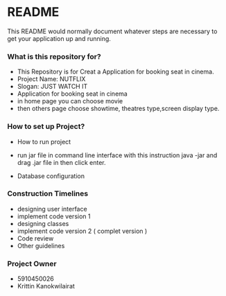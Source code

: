 # README #

This README would normally document whatever steps are necessary to get your application up and running.

### What is this repository for? ###


* This Repository is for Creat a Application for booking seat in cinema.
* Project Name: NUTFLIX
* Slogan: JUST WATCH IT
* Application for booking seat in cinema 
* in home page you can choose movie 
* then others page  choose showtime, theatres type,screen display type.

### How to set up Project? ###
* How to run project
* run jar file in command line interface with this instruction java -jar and drag .jar file in then click enter.

* Database configuration


### Construction Timelines ###

* designing user interface
* implement code version 1
* designing classes
* implement code version 2 ( complet version )
* Code review
* Other guidelines

### Project Owner ###
* 5910450026
* Krittin Kanokwilairat
